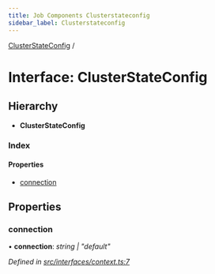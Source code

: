 ```yaml
---
title: Job Components Clusterstateconfig
sidebar_label: Clusterstateconfig
---
```


[ClusterStateConfig](clusterstateconfig.md) /

# Interface: ClusterStateConfig

## Hierarchy

* **ClusterStateConfig**

### Index

#### Properties

* [connection](clusterstateconfig.md#connection)

## Properties

###  connection

• **connection**: *string | "default"*

*Defined in [src/interfaces/context.ts:7](https://github.com/terascope/teraslice/tree/5f4f0ae4e2e522131e7b050bf1df57afbaf8e1c9/packages/job-components/src/interfaces/context.ts#L7)*
